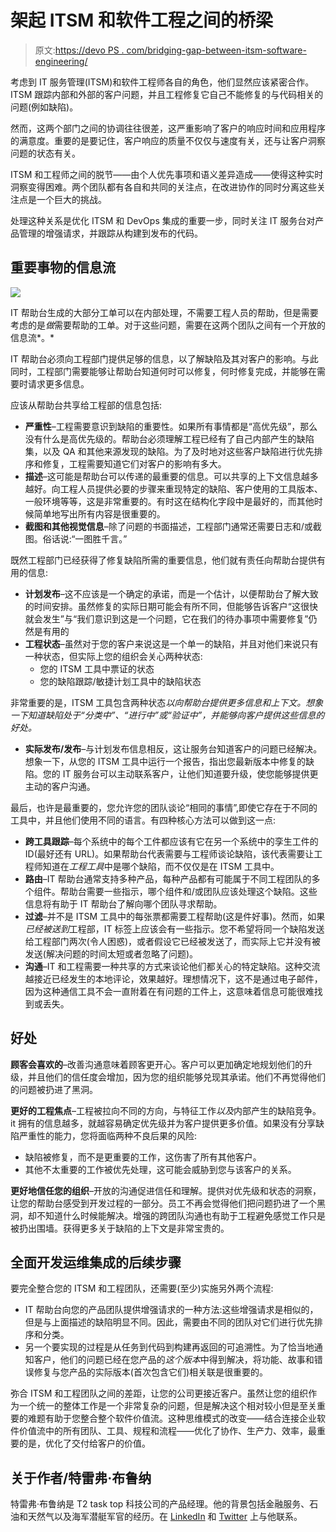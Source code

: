 # 架起 ITSM 和软件工程之间的桥梁

> 原文:[https://devo PS . com/bridging-gap-between-itsm-software-engineering/](https://devops.com/bridging-gap-between-itsm-software-engineering/)

考虑到 IT 服务管理(ITSM)和软件工程师各自的角色，他们显然应该紧密合作。ITSM 跟踪内部和外部的客户问题，并且工程修复它自己不能修复的与代码相关的问题(例如缺陷)。

然而，这两个部门之间的协调往往很差，这严重影响了客户的响应时间和应用程序的满意度。重要的是要记住，客户响应的质量不仅仅与速度有关，还与让客户洞察问题的状态有关。

ITSM 和工程师之间的脱节——由个人优先事项和语义差异造成——使得这种实时洞察变得困难。两个团队都有各自和共同的关注点，在改进协作的同时分离这些关注点是一个巨大的挑战。

处理这种关系是优化 ITSM 和 DevOps 集成的重要一步，同时关注 IT 服务台对产品管理的增强请求，并跟踪从构建到发布的代码。

## **重要事物的信息流**

![](../Images/fa22e672ebcfea1af031ca91bf861126.png)

IT 帮助台生成的大部分工单可以在内部处理，不需要工程人员的帮助，但是需要考虑的是*做*需要帮助的工单。对于这些问题，需要在这两个团队之间有一个开放的信息流*。*

IT 帮助台必须向工程部门提供足够的信息，以了解缺陷及其对客户的影响。与此同时，工程部门需要能够让帮助台知道何时可以修复，何时修复完成，并能够在需要时请求更多信息。

应该从帮助台共享给工程部的信息包括:

*   **严重性**–工程需要意识到缺陷的重要性。如果所有事情都是“高优先级”，那么没有什么是高优先级的。帮助台必须理解工程已经有了自己内部产生的缺陷集，以及 QA 和其他来源发现的缺陷。为了及时地对这些客户缺陷进行优先排序和修复，工程需要知道它们对客户的影响有多大。
*   **描述**–这可能是帮助台可以传递的最重要的信息。可以共享的上下文信息越多越好。向工程人员提供必要的步骤来重现特定的缺陷、客户使用的工具版本、一般环境等等，这是非常重要的。有时这在结构化字段中是最好的，而其他时候简单地写出所有内容是很重要的。
*   **截图和其他视觉信息**–除了问题的书面描述，工程部门通常还需要日志和/或截图。俗话说:“一图胜千言。”

既然工程部门已经获得了修复缺陷所需的重要信息，他们就有责任向帮助台提供有用的信息:

*   **计划发布**–这不应该是一个确定的承诺，而是一个估计，以便帮助台了解大致的时间安排。虽然修复的实际日期可能会有所不同，但能够告诉客户“这很快就会发生”与“我们意识到这是一个问题，它在我们的待办事项中需要修复”仍然是有用的
*   **工程状态**–虽然对于您的客户来说这是一个单一的缺陷，并且对他们来说只有一种状态，但实际上您的组织会关心两种状态:
    *   您的 ITSM 工具中票证的状态
    *   您的缺陷跟踪/敏捷计划工具中的缺陷状态

非常重要的是，ITSM 工具包含两种状态*以向帮助台提供更多信息和上下文。想象一下知道缺陷处于“分类中”、“进行中”或“验证中”，并能够向客户提供这些信息的好处。*

*   **实际发布/发布**–与计划发布信息相反，这让服务台知道客户的问题已经解决。想象一下，从您的 ITSM 工具中运行一个报告，指出您最新版本中修复的缺陷。您的 IT 服务台可以主动联系客户，让他们知道要升级，使您能够提供更主动的客户沟通。

最后，也许是最重要的，您允许您的团队谈论“相同的事情”,即使它存在于不同的工具中，并且他们使用不同的语言。有四种核心方法可以做到这一点:

*   **跨工具跟踪**–每个系统中的每个工件都应该有它在另一个系统中的孪生工件的 ID(最好还有 URL)。如果帮助台代表需要与工程师谈论缺陷，该代表需要让工程师知道在*工程工具*中是哪个缺陷，而不仅仅是在 ITSM 工具中。
*   **路由**–IT 帮助台通常支持多种产品，每种产品都有可能属于不同工程团队的多个组件。帮助台需要一些指示，哪个组件和/或团队应该处理这个缺陷。这些信息将有助于 IT 帮助台了解向哪个团队寻求帮助。
*   **过滤**–并不是 ITSM 工具中的每张票都需要工程帮助(这是件好事)。然而，如果*已经被送到*工程部，IT 标签上应该会有一些指示。您不希望将同一个缺陷发送给工程部门两次(令人困惑)，或者假设它已经被发送了，而实际上它并没有被发送(解决问题的时间太短或者忽略了问题)。
*   **沟通**–IT 和工程需要一种共享的方式来谈论他们都关心的特定缺陷。这种交流越接近已经发生的本地评论，效果越好。理想情况下，这不是通过电子邮件，因为这种通信工具不会一直附着在有问题的工件上，这意味着信息可能很难找到或丢失。

## **好处**

**顾客会喜欢的**–改善沟通意味着顾客更开心。客户可以更加确定地规划他们的升级，并且他们的信任度会增加，因为您的组织能够兑现其承诺。他们不再觉得他们的问题被扔进了黑洞。

**更好的工程焦点**–工程被拉向不同的方向，与特征工作*以及*内部产生的缺陷竞争。it 拥有的信息越多，就越容易确定优先级并为客户提供更多价值。如果没有分享缺陷严重性的能力，您将面临两种不良后果的风险:

*   缺陷被修复，而不是更重要的工作，这伤害了所有其他客户。
*   其他不太重要的工作被优先处理，这可能会威胁到您与该客户的关系。

**更好地信任您的组织**–开放的沟通促进信任和理解。提供对优先级和状态的洞察，让您的帮助台感受到开发过程的一部分。员工不再会觉得他们把问题扔进了一个黑洞，却不知道什么时候能解决。增强的跨团队沟通也有助于工程避免感觉工作只是被扔出围墙。获得更多关于缺陷的上下文是非常宝贵的。

## **全面开发运维集成的后续步骤**

要完全整合您的 ITSM 和工程团队，还需要(至少)实施另外两个流程:

*   IT 帮助台向您的产品团队提供增强请求的一种方法:这些增强请求是相似的，但是与上面描述的缺陷明显不同。因此，需要由不同的团队对它们进行优先排序和分类。
*   另一个要实现的过程是从任务到代码到构建再返回的可追溯性。为了恰当地通知客户，他们的问题已经在您产品的*这个版本*中得到解决，将功能、故事和错误修复与您产品的实际版本(首次包含它们)相关联是很重要的。

弥合 ITSM 和工程团队之间的差距，让您的公司更接近客户。虽然让您的组织作为一个统一的整体工作是一个非常复杂的问题，但是解决这个相对较小但是至关重要的难题有助于您整合整个软件价值流。这种思维模式的改变——结合连接企业软件价值流中的所有团队、工具、规程和流程——优化了协作、生产力、效率，最重要的是，优化了交付给客户的价值。

## 关于作者/特雷弗·布鲁纳

特雷弗·布鲁纳是 T2 task top 科技公司的产品经理。他的背景包括金融服务、石油和天然气以及海军潜艇军官的经历。在 [LinkedIn](https://www.linkedin.com/in/trevorbruner) 和 [Twitter](https://www.twitter.com/TrevorBruner) 上与他联系。